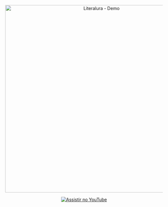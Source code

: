 <p align="center">
  <a href="https://youtu.be/kc5qtkFmGEo">
    <img src="https://img.youtube.com/vi/kc5qtkFmGEo/maxresdefault.jpg" alt="Literalura - Demo" width="600">
  </a>
</p>
<p align="center">
  <a href="https://youtu.be/kc5qtkFmGEo">
    <img src="https://img.shields.io/badge/Assistir%20Vídeo-FF0000?style=for-the-badge&logo=youtube&logoColor=white" alt="Assistir no YouTube">
  </a>
</p>
